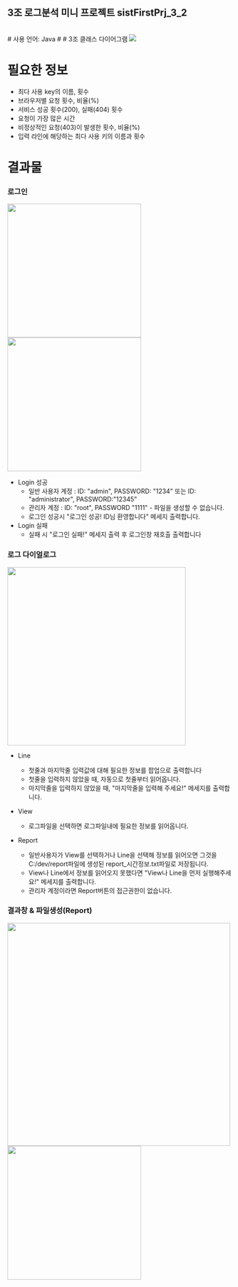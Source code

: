 ## 3조 로그분석 미니 프로젝트 sistFirstPrj_3_2
<br>
# 사용 언어: Java
#
# 3조 클래스 다이어그램
<img src="https://user-images.githubusercontent.com/93374409/153107574-98923110-1017-4abd-b4f5-0315e0a750cb.png">

# 필요한 정보 
* 최다 사용 key의 이름, 횟수
* 브라우저별 요청 횟수, 비율(%)
* 서비스 성공 횟수(200), 실패(404) 횟수
* 요청이 가장 많은 시간
* 비정상적인 요청(403)이 발생한 횟수, 비율(%)
* 입력 라인에 해당하는 최다 사용 키의 이름과 횟수

# 결과물
### 로그인
<img src="https://user-images.githubusercontent.com/93374409/153108800-ace77860-be95-4684-b7d7-91b3cc21c621.PNG" width="300" height=auto/> <img src="https://user-images.githubusercontent.com/93374409/153108805-55497a82-af61-4d73-bc3f-04effb08ba93.PNG" width="300" height=auto/>

* Login 성공
    * 일반 사용자 계정 : ID: "admin", PASSWORD: "1234" 또는 ID: "administrator", PASSWORD:"12345"
    * 관리자 계정 : ID: "root", PASSWORD "1111" - 파일을 생성할 수 없습니다.
    * 로그인 성공시 "로그인 성공! ID님 환영합니다" 메세지 출력합니다.
* Login 실패
    * 실패 시 "로그인 실패!" 메세지 출력 후 로그인창 재호출 출력합니다

### 로그 다이얼로그
<img src="https://user-images.githubusercontent.com/93374409/153108929-ee1e3660-cac7-4a20-a663-b90460a6991b.PNG" width="400" height=auto/>

* Line 
    * 첫줄과 마지막줄 입력값에 대해 필요한 정보를 팝업으로 출력합니다 
    * 첫줄을 입력하지 않았을 때, 자동으로 첫줄부터 읽어옵니다.
    * 마지막줄을 입력하지 않았을 때, "마지막줄을 입력해 주세요!" 메세지를 출력합니다.  

* View
    * 로그파일을 선택하면 로그파일내에 필요한 정보를 읽어옵니다.

* Report
    * 일반사용자가 View를 선택하거나 Line을 선택해 정보를 읽어오면 그것을 C:/dev/report파일에 생성된 report_시간정보.txt파일로 저장됩니다.
    * View나 Line에서 정보를 읽어오지 못했다면 "View나 Line을 먼저 실행해주세요!" 메세지를 출력합니다.
    * 관리자 계정이라면 Report버튼의 접근권한이 없습니다.
 
### 결과창 & 파일생성(Report)
<img src="https://user-images.githubusercontent.com/93374409/153109039-fd2f8d89-cacb-486c-9684-9ece4fcb9173.PNG" width="500" height=auto/> 
<img src="https://user-images.githubusercontent.com/93374409/153109042-bdac3ec4-496a-400c-bfe1-33e28095cf48.PNG" width="300" height=auto/>
